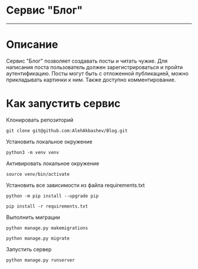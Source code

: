 # Сервис "Блог"
---

# Описание

Сервис "Блог" позволяет создавать посты и читать чужие. Для написания поста пользователь должен зарегистрироваться и пройти аутентификацию. Посты могут быть с отложенной публикацией, можно прикладывать картинки к ним. Также доступно комментирование.

# Как запустить сервис

Клонировать репозиторий

```
git clone git@github.com:AlehAkbashev/Blog.git
```

Установить локальное окружение

```
python3 -m venv venv
```

Активировать локальное окружение

```
source venv/bin/activate
```

Установить все зависимости из файла requirements.txt

```
python -m pip install --upgrade pip
```

```
pip install -r requirements.txt
```

Выполнить миграции

```
python manage.py makemigrations
```
```
python manage.py migrate
```

Запустить сервер

```
python manage.py runserver
```
